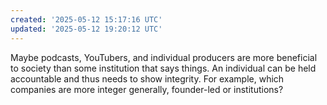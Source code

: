 ```yaml
---
created: '2025-05-12 15:17:16 UTC'
updated: '2025-05-12 19:20:12 UTC'
---
```


Maybe podcasts, YouTubers, and individual producers are more beneficial to society than some institution that says things. An individual can be held accountable and thus needs to show integrity. For example, which companies are more integer generally, founder-led or institutions?

